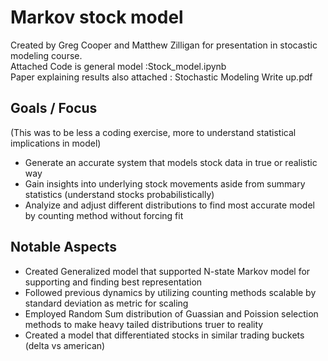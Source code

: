 # Markov stock model
Created by Greg Cooper and Matthew Zilligan for presentation in stocastic modeling course. <br/>
Attached Code is general model :Stock_model.ipynb <br/>
Paper explaining results also attached : Stochastic Modeling Write up.pdf <br/>


## Goals / Focus
(This was to be less a coding exercise, more to understand statistical implications in model)
- Generate an accurate system that models stock data in true or realistic way
- Gain insights into underlying stock movements aside from summary statistics (understand stocks probabilistically)
- Analyize and adjust different distributions to find most accurate model by counting method without forcing fit

## Notable Aspects
- Created Generalized model that supported N-state Markov model for supporting and finding best representation
- Followed previous dynamics by utilizing counting methods scalable by standard deviation as metric for scaling
- Employed Random Sum distribution of Guassian and Poission selection methods to make heavy tailed distributions truer to reality
- Created a model that differentiated stocks in similar trading buckets (delta vs american)
